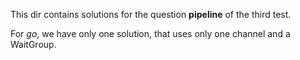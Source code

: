 This dir contains solutions for the question **pipeline** of the third test.

For *go*, we have only one solution, that uses only one channel and a WaitGroup.
